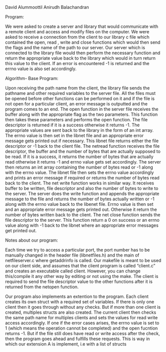 David Alummoottil 
Anirudh Balachandran

Program:

We were asked to create a server and library that would communicate with a remote client and access and modify files on the computer. We were asked to receive a connection from the client to our library c file which contained the open, read , write and close functions which would then send the flags and the name of the path to our server. Our server which is connected to the library file would then perform the necessary function and return the appropriate value back to the library which would in turn return this value to the client.  If an error is encountered -1 is returned and the errno value is also set accordingly. 

Algorithm- Base Program:

Upon receiving the path name from the client, the library file sends the pathname and other required variables to the server file. All the files must be opened before other functions can be performed on it and if the file is not open for a particular client, an error message is outputted and the program comes to an end. The open function in the server file receives the buffer along with the appropriate flag as the two parameters. This function then takes these parameters and performs the open function. The file descriptor is returned if it is a success otherwise it returns -1. The appropriate values are sent back to the library in the form of an int array. The errno value is then set in the libnet file and an appropriate error message gets printed out if necessary. This libnet file returns either the file descriptor or -1 back to the client file.  The netread function receives the file descriptor, the buffer and the number of bytes that are actually supposed to be read. If it is a success, it returns the number of bytes that are actually read otherwise it returns -1 and errno value gets set accordingly. The server then returns an int array containing the number of bytes read or -1 along with the errno value. The libnet file then sets the errno value accordingly and prints an error message if required or returns the number of bytes read back to the client. The net write function works in similar way. It receives buffer to be written, file descriptor and also the number of bytes to write to the server. The server does the write function and appends the appropriate message to the file and returns the number of bytes actually written or -1 along with the errno value back to the libenet file. Errno value is then set and an appropriate error message gets printed out. Otherwise it return the number of bytes written back to the client. The net close function sends the file descriptor to the server. This function return a 0 on success or an errno value along with -1 back to the libnet where an appropriate error messages get printed out.

Notes about our program: 

Each time we try to access a particular port, the port number has to be manually changed in the header file (libnetfiles.h) and the main of netfileserver.c where getaddrinfo is called.
Our makefile is meant to be used on our client side, and assumes that the client program is called “client.c” and creates an executable called client. However, you can change this/compile it any other way by editing or not using the make. The client is required to send the file descriptor value to the other functions after it is returned from the netopen function.


Our program also implements an extention to the program. Each client creates its own struct with a required set of variables. If there is only one client then it goes through without any checks. But if more than one client is created, multiples structs are also created. The current client then checks the same path name for multiples clients and sets the values for read write access accordingly. If one if the error cases arises, the errno value is set to 1 (which means the operation cannot be completed) and the open fucntion returns -1. But if the file still does have read or write access after the check, then the program goes ahead and fulfills these requests. This is way in which our extension A is implement, i.e with a list of structs


